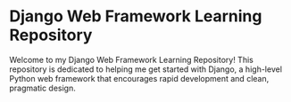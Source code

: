 # Django Web Framework Learning Repository
Welcome to my Django Web Framework Learning Repository! This repository is dedicated to helping me get started with Django, a high-level Python web framework that encourages rapid development and clean, pragmatic design.
